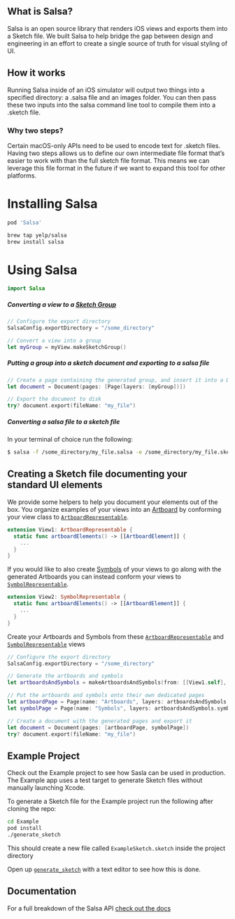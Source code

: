 ## What is Salsa?
Salsa is an open source library that renders iOS views and exports them into a Sketch file. We built Salsa to help bridge the gap between design and engineering in an effort to create a single source of truth for visual styling of UI.

## How it works
Running Salsa inside of an iOS simulator will output two things into a specified directory: a .salsa file and an images folder. You can then pass these two inputs into the salsa command line tool to compile them into a .sketch file.

### Why two steps?
Certain macOS-only APIs need to be used to encode text for .sketch files. Having two steps allows us to define our own intermediate file format that’s easier to work with than the full sketch file format. This means we can leverage this file format in the future if we want to expand this tool for other platforms.

# Installing Salsa
```ruby
pod 'Salsa'
```

```bash
brew tap yelp/salsa
brew install salsa
```

# Using Salsa
```swift
import Salsa
```
##### Converting a view to a [Sketch Group](https://www.sketchapp.com/docs/grouping/groups/)
```swift
// Configure the export directory
SalsaConfig.exportDirectory = "/some_directory"

// Convert a view into a group
let myGroup = myView.makeSketchGroup()
```
##### Putting a group into a sketch document and exporting to a salsa file
```swift
// Create a page containing the generated group, and insert it into a Document
let document = Document(pages: [Page(layers: [myGroup])])

// Export the document to disk
try? document.export(fileName: "my_file")
```

##### Converting a salsa file to a sketch file
In your terminal of choice run the following:
```bash
$ salsa -f /some_directory/my_file.salsa -e /some_directory/my_file.sketch
```

## Creating a Sketch file documenting your standard UI elements
We provide some helpers to help you document your elements out of the box. You organize examples of your views into an [Artboard](https://www.sketchapp.com/docs/grouping/artboards/) by conforming your view class to [`ArtboardRepresentable`](https://yelp.github.io/salsa/Protocols/ArtboardRepresentable.html).
```swift
extension View1: ArtboardRepresentable {
  static func artboardElements() -> [[ArtboardElement]] {
    ...
  }
}
```
If you would like to also create [Symbols](https://sketchapp.com/docs/symbols/) of your views to go along with the generated Artboards you can instead conform your views to [`SymbolRepresentable`](https://yelp.github.io/salsa/Protocols/SymbolRepresentable.html).

```swift
extension View2: SymbolRepresentable {
  static func artboardElements() -> [[ArtboardElement]] {
    ...
  }
}
```
Create your Artboards and Symbols from these [`ArtboardRepresentable`](https://yelp.github.io/salsa/Protocols/ArtboardRepresentable.html)  and [`SymbolRepresentable`](https://yelp.github.io/salsa/Protocols/SymbolRepresentable.html) views
```swift
// Configure the export directory
SalsaConfig.exportDirectory = "/some_directory"

// Generate the artboards and symbols
let artboardsAndSymbols = makeArtboardsAndSymbols(from: [[View1.self], [View2.self]])

// Put the artboards and symbols onto their own dedicated pages
let artboardPage = Page(name: "Artboards", layers: artboardsAndSymbols.artboards)
let symbolPage = Page(name: "Symbols", layers: artboardsAndSymbols.symbols)

// Create a document with the generated pages and export it
let document = Document(pages: [artboardPage, symbolPage])
try? document.export(fileName: "my_file")
```

## Example Project
Check out the Example project to see how Sasla can be used in production. The Example app uses a test target to generate Sketch files without manually launching Xcode.  

To generate a Sketch file for the Example project run the following after cloning the repo:
```bash
cd Example
pod install
./generate_sketch
```
This should create a new file called `ExampleSketch.sketch` inside the project directory

Open up [`generate_sketch`](https://github.com/Yelp/salsa/blob/master/Example/generate_sketch) with a text editor to see how this is done.

## Documentation
For a full breakdown of the Salsa API [check out the docs](https://yelp.github.io/salsa/index.html)
